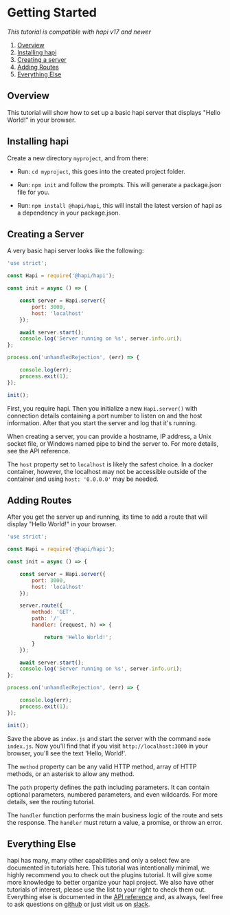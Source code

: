 # Getting Started

_This tutorial is compatible with hapi v17 and newer_


1. [Overview](#overview)
1. [Installing hapi](#installing)
1. [Creating a server](#server)
1. [Adding Routes](#routes)
1. [Everything Else](#everything)

        
        

## <a name="overview"></a> Overview

This tutorial will show how to set up a basic hapi server that displays "Hello World!" in your browser.

## <a name="installing"></a> Installing hapi

Create a new directory `myproject`, and from there:

- Run: `cd myproject`, this goes into the created project folder.

- Run: `npm init` and follow the prompts.  This will generate a package.json file for you.

- Run: `npm install @hapi/hapi`, this will install the latest version of hapi as a dependency in your package.json.

## <a name="server"></a> Creating a Server

A very basic hapi server looks like the following:

```js
'use strict';

const Hapi = require('@hapi/hapi');

const init = async () => {

    const server = Hapi.server({
        port: 3000,
        host: 'localhost'
    });

    await server.start();
    console.log('Server running on %s', server.info.uri);
};

process.on('unhandledRejection', (err) => {

    console.log(err);
    process.exit(1);
});

init();
```
First, you require hapi. Then you initialize a new `Hapi.server()` with connection details containing a port number to listen on and the host information. After that you start the server and log that it's running.

When creating a server, you can provide a hostname, IP address, a Unix socket file, or Windows named pipe to bind the server to. For more details, see the API reference.

The `host` property set to `localhost` is likely the safest choice. In a docker container, however, the localhost may not be accessible outside of the container and using `host: '0.0.0.0'` may be needed.

## <a name="routes"></a> Adding Routes

After you get the server up and running, its time to add a route that will display "Hello World!" in your browser.

```js
'use strict';

const Hapi = require('@hapi/hapi');

const init = async () => {

    const server = Hapi.server({
        port: 3000,
        host: 'localhost'
    });

    server.route({
        method: 'GET',
        path: '/',
        handler: (request, h) => {

            return 'Hello World!';
        }
    });

    await server.start();
    console.log('Server running on %s', server.info.uri);
};

process.on('unhandledRejection', (err) => {

    console.log(err);
    process.exit(1);
});

init();
```

Save the above as `index.js` and start the server with the command `node index.js`. Now you'll find that if you visit `http://localhost:3000` in your browser, you'll see the text 'Hello, World!'.

The `method` property can be any valid HTTP method, array of HTTP methods, or an asterisk to allow any method. 

The `path` property defines the path including parameters. It can contain optional parameters, numbered parameters, and even wildcards. For more details, see the routing tutorial.

The `handler` function performs the main business logic of the route and sets the response. The `handler` must return a value, a promise, or throw an error.

## <a name="everything"></a> Everything Else

hapi has many, many other capabilities and only a select few are documented in tutorials here. This tutorial was intentionally minimal, we highly recommend you to check out the plugins tutorial. It will give some more knowledge to better organize your hapi project. We also have other tutorials of interest, please use the list to your right to check them out. Everything else is documented in the [API reference](/api) and, as always, feel free to ask questions on [github](https://github.com/hapijs/discuss/issues) or just visit us on [slack](https://join.slack.com/t/hapihour/shared_invite/enQtNTA5MDUzOTAzOTU4LTUyZmFiYjkyMTBmNDcyMmI2MmRjMzg4Y2YzNTlmNzUzNjViN2U1NmYyY2NjYjhiYWU4MGE2OTFhZDRlYWMyZDY).

